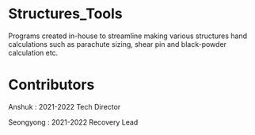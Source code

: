 # Structures_Tools
Programs created in-house to streamline making various structures hand calculations such as parachute sizing, shear pin and black-powder calculation etc.

# Contributors 
Anshuk : 2021-2022 Tech Director 

Seongyong : 2021-2022 Recovery Lead
